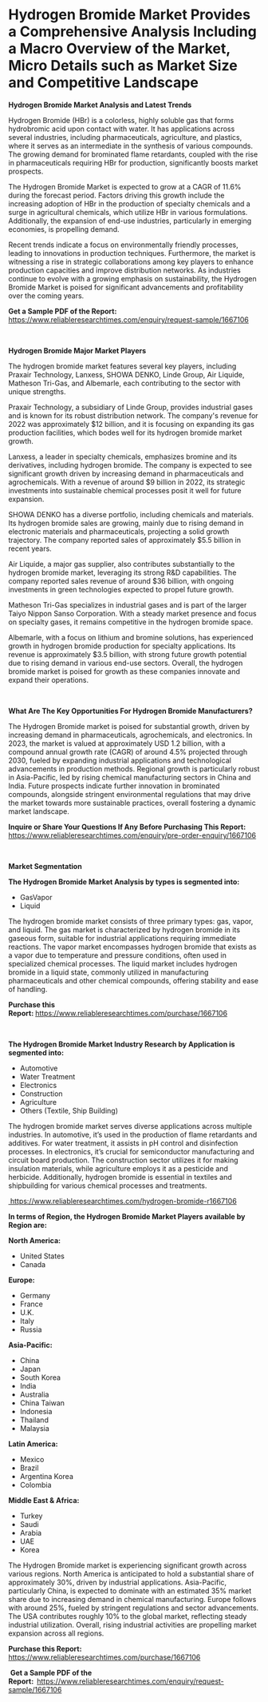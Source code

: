 <p><h1>Hydrogen Bromide Market Provides a Comprehensive Analysis Including a Macro Overview of the Market, Micro Details such as Market Size and Competitive Landscape</h1></p><p><strong>Hydrogen Bromide Market Analysis and Latest Trends</strong></p>
<p><p>Hydrogen Bromide (HBr) is a colorless, highly soluble gas that forms hydrobromic acid upon contact with water. It has applications across several industries, including pharmaceuticals, agriculture, and plastics, where it serves as an intermediate in the synthesis of various compounds. The growing demand for brominated flame retardants, coupled with the rise in pharmaceuticals requiring HBr for production, significantly boosts market prospects.</p><p>The Hydrogen Bromide Market is expected to grow at a CAGR of 11.6% during the forecast period. Factors driving this growth include the increasing adoption of HBr in the production of specialty chemicals and a surge in agricultural chemicals, which utilize HBr in various formulations. Additionally, the expansion of end-use industries, particularly in emerging economies, is propelling demand.</p><p>Recent trends indicate a focus on environmentally friendly processes, leading to innovations in production techniques. Furthermore, the market is witnessing a rise in strategic collaborations among key players to enhance production capacities and improve distribution networks. As industries continue to evolve with a growing emphasis on sustainability, the Hydrogen Bromide Market is poised for significant advancements and profitability over the coming years.</p></p>
<p><strong>Get a Sample PDF of the Report:&nbsp;</strong> <a href="https://www.reliableresearchtimes.com/enquiry/request-sample/1667106?utm_campaign=2230&utm_medium=2&utm_source=Github&utm_content=ia&utm_term=17042025&utm_id=hydrogen-bromide">https://www.reliableresearchtimes.com/enquiry/request-sample/1667106</a></p>
<p>&nbsp;</p>
<p><strong>Hydrogen Bromide Major Market Players</strong></p>
<p><p>The hydrogen bromide market features several key players, including Praxair Technology, Lanxess, SHOWA DENKO, Linde Group, Air Liquide, Matheson Tri-Gas, and Albemarle, each contributing to the sector with unique strengths.</p><p>Praxair Technology, a subsidiary of Linde Group, provides industrial gases and is known for its robust distribution network. The company's revenue for 2022 was approximately $12 billion, and it is focusing on expanding its gas production facilities, which bodes well for its hydrogen bromide market growth.</p><p>Lanxess, a leader in specialty chemicals, emphasizes bromine and its derivatives, including hydrogen bromide. The company is expected to see significant growth driven by increasing demand in pharmaceuticals and agrochemicals. With a revenue of around $9 billion in 2022, its strategic investments into sustainable chemical processes posit it well for future expansion.</p><p>SHOWA DENKO has a diverse portfolio, including chemicals and materials. Its hydrogen bromide sales are growing, mainly due to rising demand in electronic materials and pharmaceuticals, projecting a solid growth trajectory. The company reported sales of approximately $5.5 billion in recent years.</p><p>Air Liquide, a major gas supplier, also contributes substantially to the hydrogen bromide market, leveraging its strong R&D capabilities. The company reported sales revenue of around $36 billion, with ongoing investments in green technologies expected to propel future growth.</p><p>Matheson Tri-Gas specializes in industrial gases and is part of the larger Taiyo Nippon Sanso Corporation. With a steady market presence and focus on specialty gases, it remains competitive in the hydrogen bromide space.</p><p>Albemarle, with a focus on lithium and bromine solutions, has experienced growth in hydrogen bromide production for specialty applications. Its revenue is approximately $3.5 billion, with strong future growth potential due to rising demand in various end-use sectors. Overall, the hydrogen bromide market is poised for growth as these companies innovate and expand their operations.</p></p>
<p>&nbsp;</p>
<p><strong>What Are The Key Opportunities For Hydrogen Bromide Manufacturers?</strong></p>
<p><p>The Hydrogen Bromide market is poised for substantial growth, driven by increasing demand in pharmaceuticals, agrochemicals, and electronics. In 2023, the market is valued at approximately USD 1.2 billion, with a compound annual growth rate (CAGR) of around 4.5% projected through 2030, fueled by expanding industrial applications and technological advancements in production methods. Regional growth is particularly robust in Asia-Pacific, led by rising chemical manufacturing sectors in China and India. Future prospects indicate further innovation in brominated compounds, alongside stringent environmental regulations that may drive the market towards more sustainable practices, overall fostering a dynamic market landscape.</p></p>
<p><strong>Inquire or Share Your Questions If Any Before Purchasing This Report:</strong> <a href="https://www.reliableresearchtimes.com/enquiry/pre-order-enquiry/1667106?utm_campaign=2230&utm_medium=2&utm_source=Github&utm_content=ia&utm_term=17042025&utm_id=hydrogen-bromide">https://www.reliableresearchtimes.com/enquiry/pre-order-enquiry/1667106</a></p>
<p>&nbsp;</p>
<p><strong>Market Segmentation</strong></p>
<p><strong>The Hydrogen Bromide Market Analysis by types is segmented into:</strong></p>
<p><ul><li>GasVapor</li><li>Liquid</li></ul></p>
<p><p>The hydrogen bromide market consists of three primary types: gas, vapor, and liquid. The gas market is characterized by hydrogen bromide in its gaseous form, suitable for industrial applications requiring immediate reactions. The vapor market encompasses hydrogen bromide that exists as a vapor due to temperature and pressure conditions, often used in specialized chemical processes. The liquid market includes hydrogen bromide in a liquid state, commonly utilized in manufacturing pharmaceuticals and other chemical compounds, offering stability and ease of handling.</p></p>
<p><strong>Purchase this Report:&nbsp;</strong><a href="https://www.reliableresearchtimes.com/purchase/1667106?utm_campaign=2230&utm_medium=2&utm_source=Github&utm_content=ia&utm_term=17042025&utm_id=hydrogen-bromide">https://www.reliableresearchtimes.com/purchase/1667106</a></p>
<p>&nbsp;</p>
<p><strong>The Hydrogen Bromide Market Industry Research by Application is segmented into:</strong></p>
<p><ul><li>Automotive</li><li>Water Treatment</li><li>Electronics</li><li>Construction</li><li>Agriculture</li><li>Others (Textile, Ship Building)</li></ul></p>
<p><p>The hydrogen bromide market serves diverse applications across multiple industries. In automotive, it’s used in the production of flame retardants and additives. For water treatment, it assists in pH control and disinfection processes. In electronics, it’s crucial for semiconductor manufacturing and circuit board production. The construction sector utilizes it for making insulation materials, while agriculture employs it as a pesticide and herbicide. Additionally, hydrogen bromide is essential in textiles and shipbuilding for various chemical processes and treatments.</p></p>
<p><a href="https://www.reliableresearchtimes.com/hydrogen-bromide-r1667106?utm_campaign=2230&utm_medium=2&utm_source=Github&utm_content=ia&utm_term=17042025&utm_id=hydrogen-bromide">&nbsp;https://www.reliableresearchtimes.com/hydrogen-bromide-r1667106</a></p>
<p><strong>In terms of Region, the Hydrogen Bromide Market Players available by Region are:</strong></p>
<p>
    <p> <strong> North America: </strong>
        <ul>
            <li>United States</li>
            <li>Canada</li>
        </ul>
        </p> 
    <p> <strong> Europe: </strong>
        <ul>
            <li>Germany</li>
            <li>France</li>
            <li>U.K.</li>
            <li>Italy</li>
            <li>Russia</li>
        </ul>
        </p> 
    <p> <strong> Asia-Pacific: </strong>
        <ul>
            <li>China</li>
            <li>Japan</li>
            <li>South Korea</li>
            <li>India</li>
            <li>Australia</li>
            <li>China Taiwan</li>
            <li>Indonesia</li>
            <li>Thailand</li>
            <li>Malaysia</li>
        </ul>
        </p> 
    <p> <strong> Latin America: </strong>
        <ul>
            <li>Mexico</li>
            <li>Brazil</li>
            <li>Argentina Korea</li>
            <li>Colombia</li>
        </ul>
        </p> 
    <p> <strong> Middle East & Africa: </strong>
        <ul>
            <li>Turkey</li>
            <li>Saudi</li>
            <li>Arabia</li>
            <li>UAE</li>
            <li>Korea</li>
        </ul>
    </p>
    </p>
<p><p>The Hydrogen Bromide market is experiencing significant growth across various regions. North America is anticipated to hold a substantial share of approximately 30%, driven by industrial applications. Asia-Pacific, particularly China, is expected to dominate with an estimated 35% market share due to increasing demand in chemical manufacturing. Europe follows with around 25%, fueled by stringent regulations and sector advancements. The USA contributes roughly 10% to the global market, reflecting steady industrial utilization. Overall, rising industrial activities are propelling market expansion across all regions.</p></p>
<p><strong>Purchase this Report: </strong><a href="https://www.reliableresearchtimes.com/purchase/1667106?utm_campaign=2230&utm_medium=2&utm_source=Github&utm_content=ia&utm_term=17042025&utm_id=hydrogen-bromide">https://www.reliableresearchtimes.com/purchase/1667106</a></p>
<p>&nbsp;<strong>Get a Sample PDF of the Report:&nbsp;&nbsp;</strong><a href="https://www.reliableresearchtimes.com/enquiry/request-sample/1667106?utm_campaign=2230&utm_medium=2&utm_source=Github&utm_content=ia&utm_term=17042025&utm_id=hydrogen-bromide">https://www.reliableresearchtimes.com/enquiry/request-sample/1667106</a></p>
<p><strong></strong></p>
<p><p></p><p></p><p></p></p>